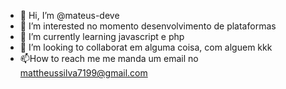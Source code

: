 - 👋 Hi, I’m @mateus-deve
- 👀 I’m interested no momento desenvolvimento de plataformas
- 🌱 I’m currently learning  javascript e php
- 💞️ I’m looking to collaborat em alguma coisa, com alguem kkk
- 📫How to reach me  me manda um email no mattheussilva7199@gmail.com

<!---
mateus-deve/mateus-deve is a ✨ special ✨ repository because its `README.md` (this file) appears on your GitHub profile.
You can click the Preview link to take a look at your changes.
--->
